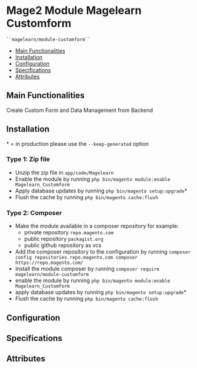# Mage2 Module Magelearn Customform

    ``magelearn/module-customform``

 - [Main Functionalities](#markdown-header-main-functionalities)
 - [Installation](#markdown-header-installation)
 - [Configuration](#markdown-header-configuration)
 - [Specifications](#markdown-header-specifications)
 - [Attributes](#markdown-header-attributes)


## Main Functionalities
Create Custom Form and Data Management from Backend

## Installation
\* = in production please use the `--keep-generated` option

### Type 1: Zip file

 - Unzip the zip file in `app/code/Magelearn`
 - Enable the module by running `php bin/magento module:enable Magelearn_Customform`
 - Apply database updates by running `php bin/magento setup:upgrade`\*
 - Flush the cache by running `php bin/magento cache:flush`

### Type 2: Composer

 - Make the module available in a composer repository for example:
    - private repository `repo.magento.com`
    - public repository `packagist.org`
    - public github repository as vcs
 - Add the composer repository to the configuration by running `composer config repositories.repo.magento.com composer https://repo.magento.com/`
 - Install the module composer by running `composer require magelearn/module-customform`
 - enable the module by running `php bin/magento module:enable Magelearn_Customform`
 - apply database updates by running `php bin/magento setup:upgrade`\*
 - Flush the cache by running `php bin/magento cache:flush`


## Configuration




## Specifications




## Attributes



